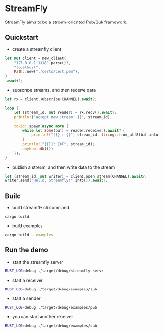# StreamFly

StreamFly aims to be a stream-oriented Pub/Sub framework.

## Quickstart

- create a streamfly client

```rust
let mut client = new_client(
    "127.0.0.1:1318".parse()?,
    "localhost",
    Path::new("./certs/cert.pem"),
)
.await?;
```

- subscribe streams, and then receive data

```rust
let rx = client.subscribe(CHANNEL).await?;

loop {
    let (stream_id, mut reader) = rx.recv().await?;
    println!("accept new stream: {}", stream_id);

    tokio::spawn(async move {
        while let Some(buf) = reader.receive().await? {
            println!("[{}]: {}", stream_id, String::from_utf8(buf.into())?);
        }
        println!("[{}]: EOF", stream_id);
        anyhow::Ok(())
    });
}
```

- publish a stream, and then write data to the stream

```rust
let (stream_id, mut writer) = client.open_stream(CHANNEL).await?;
writer.send("Hello, Streamfly!".into()).await?;
```

## Build

- build streamfly cli command

```sh
cargo build
```

- build examples

```sh
cargo build --examples
```

## Run the demo

- start the streamfly server

```sh
RUST_LOG=debug ./target/debug/streamfly serve
```

- start a receiver

```sh
RUST_LOG=debug ./target/debug/examples/sub
```

- start a sender

```sh
RUST_LOG=debug ./target/debug/examples/pub
```

- you can start another receiver

```sh
RUST_LOG=debug ./target/debug/examples/sub
```
